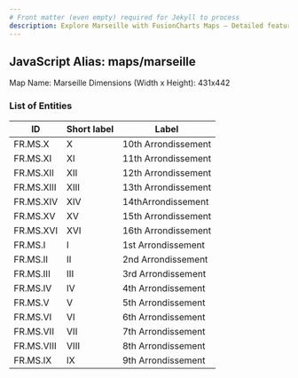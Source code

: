 ```yaml
---
# Front matter (even empty) required for Jekyll to process
description: Explore Marseille with FusionCharts Maps – Detailed features for seamless integration. Try now & enhance your data visualization today! 
---
```


## JavaScript Alias: maps/marseille

Map Name: Marseille
Dimensions (Width x Height): 431x442





### List of Entities

ID | Short label | Label
---|---|---|
FR.MS.X|X|10th Arrondissement
FR.MS.XI|XI|11th Arrondissement
FR.MS.XII|XII|12th Arrondissement
FR.MS.XIII|XIII|13th Arrondissement
FR.MS.XIV|XIV|14thArrondissement
FR.MS.XV|XV|15th Arrondissement
FR.MS.XVI|XVI|16th Arrondissement
FR.MS.I|I|1st Arrondissement
FR.MS.II|II|2nd Arrondissement
FR.MS.III|III|3rd Arrondissement
FR.MS.IV|IV|4th Arrondissement
FR.MS.V|V|5th Arrondissement
FR.MS.VI|VI|6th Arrondissement
FR.MS.VII|VII|7th Arrondissement
FR.MS.VIII|VIII|8th Arrondissement
FR.MS.IX|IX|9th Arrondissement

